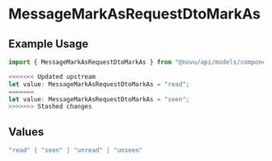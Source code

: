 # MessageMarkAsRequestDtoMarkAs

## Example Usage

```typescript
import { MessageMarkAsRequestDtoMarkAs } from "@novu/api/models/components";

<<<<<<< Updated upstream
let value: MessageMarkAsRequestDtoMarkAs = "read";
=======
let value: MessageMarkAsRequestDtoMarkAs = "seen";
>>>>>>> Stashed changes
```

## Values

```typescript
"read" | "seen" | "unread" | "unseen"
```